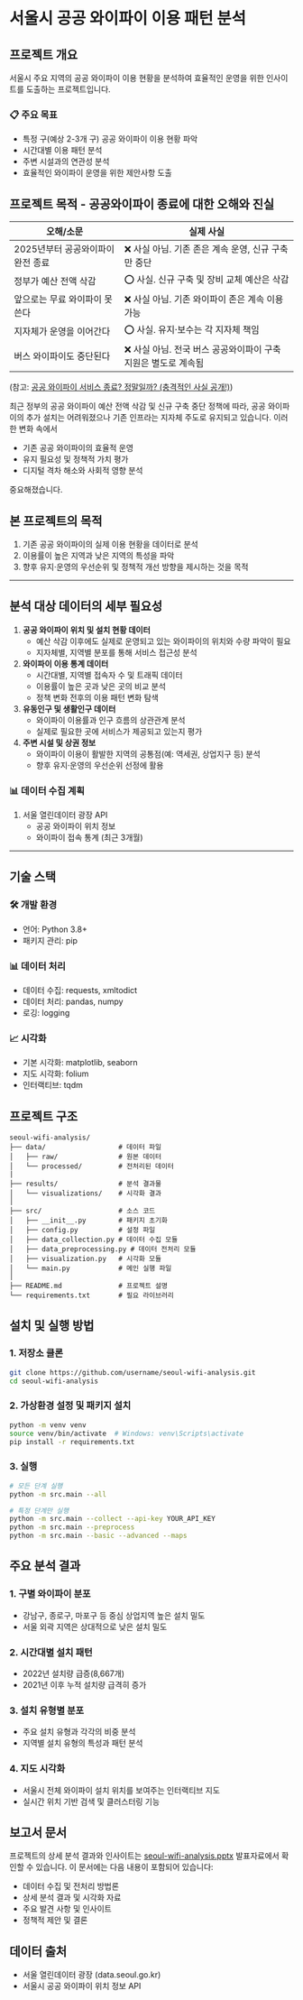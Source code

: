 # **서울시 공공 와이파이 이용 패턴 분석**

## **프로젝트 개요**

서울시 주요 지역의 공공 와이파이 이용 현황을 분석하여 효율적인 운영을 위한 인사이트를 도출하는 프로젝트입니다.

### **📋 주요 목표**

- 특정 구(예상 2-3개 구) 공공 와이파이 이용 현황 파악
- 시간대별 이용 패턴 분석
- 주변 시설과의 연관성 분석
- 효율적인 와이파이 운영을 위한 제안사항 도출

## **프로젝트 목적 - 공공와이파이 종료에 대한 오해와 진실**

| **오해/소문**                     | **실제 사실**                                                  |
| --------------------------------- | -------------------------------------------------------------- |
| 2025년부터 공공와이파이 완전 종료 | ❌ 사실 아님. 기존 존은 계속 운영, 신규 구축만 중단            |
| 정부가 예산 전액 삭감             | ⭕ 사실. 신규 구축 및 장비 교체 예산은 삭감                    |
| 앞으로는 무료 와이파이 못 쓴다    | ❌ 사실 아님. 기존 와이파이 존은 계속 이용 가능                |
| 지자체가 운영을 이어간다          | ⭕ 사실. 유지·보수는 각 지자체 책임                            |
| 버스 와이파이도 중단된다          | ❌ 사실 아님. 전국 버스 공공와이파이 구축 지원은 별도로 계속됨 |

(참고: [공공 와이파이 서비스 종료? 정말일까? (충격적인 사실 공개!)](https://issue-laboratory.com/entry/%EA%B3%B5%EA%B3%B5-%EC%99%80%EC%9D%B4%ED%8C%8C%EC%9D%B4-%EC%84%9C%EB%B9%84%EC%8A%A4-%EC%A2%85%EB%A3%8C-%EC%A0%95%EB%A7%90%EC%9D%BC%EA%B9%8C-%EC%B6%A9%EA%B2%A9%EC%A0%81%EC%9D%B8-%EC%82%AC%EC%8B%A4-%EA%B3%B5%EA%B0%9C))

최근 정부의 공공 와이파이 예산 전액 삭감 및 신규 구축 중단 정책에 따라, 공공 와이파이의 추가 설치는 어려워졌으나 기존 인프라는 지자체 주도로 유지되고 있습니다. 이러한 변화 속에서

- 기존 공공 와이파이의 효율적 운영
- 유지 필요성 및 정책적 가치 평가
- 디지털 격차 해소와 사회적 영향 분석

중요해졌습니다.

## 본 프로젝트의 목적

1. 기존 공공 와이파이의 실제 이용 현황을 데이터로 분석
2. 이용률이 높은 지역과 낮은 지역의 특성을 파악
3. 향후 유지·운영의 우선순위 및 정책적 개선 방향을 제시하는 것을 목적

---

## **분석 대상 데이터의 세부 필요성**

1. **공공 와이파이 위치 및 설치 현황 데이터**
   - 예산 삭감 이후에도 실제로 운영되고 있는 와이파이의 위치와 수량 파악이 필요
   - 지자체별, 지역별 분포를 통해 서비스 접근성 분석
2. **와이파이 이용 통계 데이터**
   - 시간대별, 지역별 접속자 수 및 트래픽 데이터
   - 이용률이 높은 곳과 낮은 곳의 비교 분석
   - 정책 변화 전후의 이용 패턴 변화 탐색
3. **유동인구 및 생활인구 데이터**
   - 와이파이 이용률과 인구 흐름의 상관관계 분석
   - 실제로 필요한 곳에 서비스가 제공되고 있는지 평가
4. **주변 시설 및 상권 정보**
   - 와이파이 이용이 활발한 지역의 공통점(예: 역세권, 상업지구 등) 분석
   - 향후 유지·운영의 우선순위 선정에 활용

### **📊 데이터 수집 계획**

1. 서울 열린데이터 광장 API
   - 공공 와이파이 위치 정보
   - 와이파이 접속 통계 (최근 3개월)

---

## **기술 스택**

### **🛠 개발 환경**

- 언어: Python 3.8+
- 패키지 관리: pip

### **📊 데이터 처리**

- 데이터 수집: requests, xmltodict
- 데이터 처리: pandas, numpy
- 로깅: logging

### **📈 시각화**

- 기본 시각화: matplotlib, seaborn
- 지도 시각화: folium
- 인터랙티브: tqdm

## **프로젝트 구조**

```
seoul-wifi-analysis/
├── data/                  # 데이터 파일
│   ├── raw/               # 원본 데이터
│   └── processed/         # 전처리된 데이터
|
├── results/               # 분석 결과물
│   └── visualizations/    # 시각화 결과
│
├── src/                   # 소스 코드
│   ├── __init__.py        # 패키지 초기화
│   ├── config.py          # 설정 파일
│   ├── data_collection.py # 데이터 수집 모듈
│   ├── data_preprocessing.py # 데이터 전처리 모듈
│   ├── visualization.py   # 시각화 모듈
│   └── main.py            # 메인 실행 파일
│
├── README.md              # 프로젝트 설명
└── requirements.txt       # 필요 라이브러리
```

## **설치 및 실행 방법**

### **1. 저장소 클론**

```bash
git clone https://github.com/username/seoul-wifi-analysis.git
cd seoul-wifi-analysis
```

### **2. 가상환경 설정 및 패키지 설치**

```bash
python -m venv venv
source venv/bin/activate  # Windows: venv\Scripts\activate
pip install -r requirements.txt
```

### **3. 실행**

```bash
# 모든 단계 실행
python -m src.main --all

# 특정 단계만 실행
python -m src.main --collect --api-key YOUR_API_KEY
python -m src.main --preprocess
python -m src.main --basic --advanced --maps
```

## **주요 분석 결과**

### **1. 구별 와이파이 분포**

- 강남구, 종로구, 마포구 등 중심 상업지역 높은 설치 밀도
- 서울 외곽 지역은 상대적으로 낮은 설치 밀도

### **2. 시간대별 설치 패턴**

- 2022년 설치량 급증(8,667개)
- 2021년 이후 누적 설치량 급격히 증가

### **3. 설치 유형별 분포**

- 주요 설치 유형과 각각의 비중 분석
- 지역별 설치 유형의 특성과 패턴 분석

### **4. 지도 시각화**

- 서울시 전체 와이파이 설치 위치를 보여주는 인터랙티브 지도
- 실시간 위치 기반 검색 및 클러스터링 기능

## **보고서 문서**

프로젝트의 상세 분석 결과와 인사이트는 [seoul-wifi-analysis.pptx](https://github.com/J-Draco/seoul-wifi-project/releases/download/v1.0.0/seoul-wifi-analysis.pptx) 발표자료에서 확인할 수 있습니다. 이 문서에는 다음 내용이 포함되어 있습니다:

- 데이터 수집 및 전처리 방법론
- 상세 분석 결과 및 시각화 자료
- 주요 발견 사항 및 인사이트
- 정책적 제안 및 결론

## **데이터 출처**

- 서울 열린데이터 광장 (data.seoul.go.kr)
- 서울시 공공 와이파이 위치 정보 API
